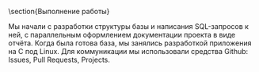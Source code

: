 \section{Выполнение работы}

Мы начали с разработки структуры базы и написания SQL-запросов к ней, с параллельным оформлением документации проекта в виде отчёта. Когда была готова база, мы занялись разработкой приложения на C под Linux. Для коммуникации мы использовали средства Github: Issues, Pull Requests, Projects.

